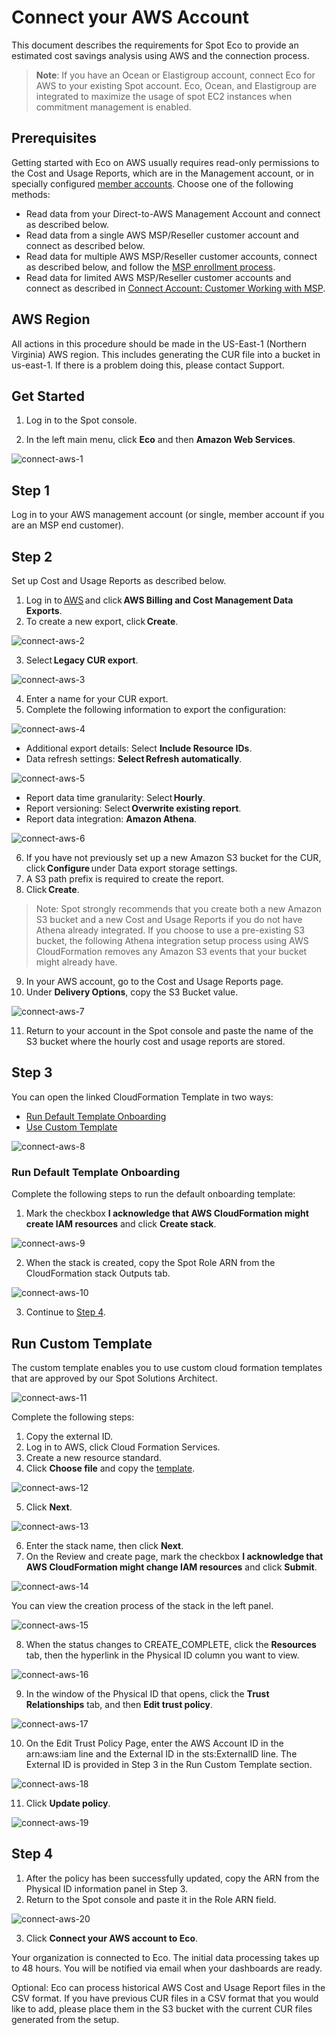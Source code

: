 # Connect your AWS Account

This document describes the requirements for Spot Eco to provide an estimated cost savings analysis using AWS and the connection process. 

> **Note**: If you have an Ocean or Elastigroup account, connect Eco for AWS to your existing Spot account. Eco, Ocean, and Elastigroup are integrated to maximize the usage of spot EC2 instances when commitment management is enabled.

## Prerequisites

Getting started with Eco on AWS usually requires read-only permissions to the Cost and Usage Reports, which are in the Management account, or in specially configured [member accounts](https://aws.amazon.com/about-aws/whats-new/2020/12/cost-and-usage-report-now-available-to-member-linked-accounts/). Choose one of the following methods:

- Read data from your Direct-to-AWS Management Account and connect as described below.
- Read data from a single AWS MSP/Reseller customer account and connect as described below.
- Read data for multiple AWS MSP/Reseller customer accounts, connect as described below, and follow the [MSP enrollment process](design-documents/msp/msp-enrollment).
- Read data for limited AWS MSP/Reseller customer accounts and connect as described in [Connect Account: Customer Working with MSP](eco/getting-started/connect-account-customer-working-with-msp).

## AWS Region

All actions in this procedure should be made in the US-East-1 (Northern Virginia) AWS region. This includes generating the CUR file into a bucket in us-east-1. If there is a problem doing this, please contact Support. 

## Get Started

1. Log in to the Spot console.  

2. In the left main menu, click **Eco** and then **Amazon Web Services**. 

![connect-aws-1](https://github.com/spotinst/help/assets/106514736/a8c7e89b-9eba-4b45-9072-0f7173ddd9db)

## Step 1 

Log in to your AWS management account (or single, member account if you are an MSP end customer). 

## Step 2 

Set up Cost and Usage Reports as described below. 

1. Log in to [AWS](https://us-east-1.console.aws.amazon.com/costmanagement/home#/bcm-data-exports) and click **AWS Billing and Cost Management Data Exports**. 
2. To create a new export, click **Create**. 

![connect-aws-2](https://github.com/spotinst/help/assets/106514736/6d059a8f-2fc5-4964-97af-66c0902197fc)

3. Select **Legacy CUR export**. 

![connect-aws-3](https://github.com/spotinst/help/assets/106514736/4a7c2d5a-ea30-4d33-9176-f8905eab3bdf)

4. Enter a name for your CUR export. 
5. Complete the following information to export the configuration: 

![connect-aws-4](https://github.com/spotinst/help/assets/106514736/5d6413e9-f8fc-4fc9-8f4e-d624e51c05a4)

* Additional export details: Select **Include Resource IDs**. 
* Data refresh settings: **Select Refresh automatically**. 

![connect-aws-5](https://github.com/spotinst/help/assets/106514736/a8492fb2-0bc3-404b-be6c-f255b74b5e65)

* Report data time granularity: Select **Hourly**. 
* Report versioning: Select **Overwrite existing report**. 
* Report data integration: **Amazon Athena**. 

![connect-aws-6](https://github.com/spotinst/help/assets/106514736/b9613fb2-c1de-4433-99c7-64ea3aeb09d8)

6. If you have not previously set up a new Amazon S3 bucket for the CUR, click **Configure** under Data export storage settings. 
7. A S3 path prefix is required to create the report. 
8. Click **Create**. 

>Note: Spot strongly recommends that you create both a new Amazon S3 bucket and a new Cost and Usage Reports if you do not have Athena already integrated. If you choose to use a pre-existing S3 bucket, the following Athena integration setup process using AWS CloudFormation removes any Amazon S3 events that your bucket might already have. 

9. In your AWS account, go to the Cost and Usage Reports page. 
10. Under **Delivery Options**, copy the S3 Bucket value. 

![connect-aws-7](https://github.com/spotinst/help/assets/106514736/48fd32b2-21d7-4b76-a926-a4bf3c8e82c3)

11. Return to your account in the Spot console and paste the name of the S3 bucket where the hourly cost and usage reports are stored. 

## Step 3 

You can open the linked CloudFormation Template in two ways: 

* [Run Default Template Onboarding](eco/getting-started/connect-your-aws-account?id=run-default-template-onboarding) 
* [Use Custom Template](eco/getting-started/connect-your-aws-account?id=run-custom-template)  

![connect-aws-8](https://github.com/spotinst/help/assets/106514736/8e9bc601-45ac-470a-8d64-92043ae4e798)

### Run Default Template Onboarding 

Complete the following steps to run the default onboarding template:  

1. Mark the checkbox **I acknowledge that AWS CloudFormation might create IAM resources** and click **Create stack**. 

![connect-aws-9](https://github.com/spotinst/help/assets/106514736/8f4cf756-5b37-4430-b76d-40a8a295c750)

2. When the stack is created, copy the Spot Role ARN from the CloudFormation stack Outputs tab. 

![connect-aws-10](https://github.com/spotinst/help/assets/106514736/dcf65e99-eac1-4afd-8c36-5c3006eeb6a6)

3. Continue to [Step 4](getting-started/connect-your-aws-account?id=step-4).  

## Run Custom Template 

The custom template enables you to use custom cloud formation templates that are approved by our Spot Solutions Architect. 

![connect-aws-11](https://github.com/spotinst/help/assets/106514736/8e15c3ba-39fd-4327-b9b3-257c7c91f10a)

Complete the following steps: 

1. Copy the external ID. 
2. Log in to AWS, click Cloud Formation Services. 
3. Create a new resource standard.  
4. Click **Choose file** and copy the [template](https://docs.spot.io/eco/tutorials/eco-policy/create-eco-policy-with-cloudformation). 

![connect-aws-12](https://github.com/spotinst/help/assets/106514736/7777edde-0298-491a-88ee-65b598ac53b1)

5. Click **Next**. 

![connect-aws-13](https://github.com/spotinst/help/assets/106514736/4b9ff909-5f07-4bcb-81c9-bc2a92ebca76)

6. Enter the stack name, then click **Next**. 
7. On the Review and create page, mark the checkbox **I acknowledge that AWS CloudFormation might change IAM resources** and click **Submit**.  

![connect-aws-14](https://github.com/spotinst/help/assets/106514736/c0a3b874-9ceb-4424-ae28-5ead8a86d529)

You can view the creation process of the stack in the left panel.  

![connect-aws-15](https://github.com/spotinst/help/assets/106514736/a135d8cc-354e-4635-9199-7766cf4aafa0)

8. When the status changes to CREATE_COMPLETE, click the **Resources** tab, then the hyperlink in the Physical ID column you want to view. 

![connect-aws-16](https://github.com/spotinst/help/assets/106514736/4ebe5049-3577-402a-8378-ac9e8c5e4f82)

9. In the window of the Physical ID that opens, click the **Trust Relationships** tab, and then **Edit trust policy**.  

![connect-aws-17](https://github.com/spotinst/help/assets/106514736/b3cc8ce3-fb47-4985-ab24-1517f0dcb85c)

10. On the Edit Trust Policy Page, enter the AWS Account ID in the arn:aws:iam line and the External ID in the sts:ExternalID line.  The External ID is provided in Step 3 in the Run Custom Template section.  

![connect-aws-18](https://github.com/spotinst/help/assets/106514736/ec618e34-a56f-4764-8a2c-587ffef3f6a7)

11. Click **Update policy**. 

![connect-aws-19](https://github.com/spotinst/help/assets/106514736/3d03eaf2-d92e-4dfb-849d-f9ae7839fabb)

## Step 4 

1. After the policy has been successfully updated, copy the ARN from the Physical ID information panel in Step 3.  
2. Return to the Spot console and paste it in the Role ARN field.    

![connect-aws-20](https://github.com/spotinst/help/assets/106514736/dae71fec-3bd2-43ea-8540-554d97210d84)

3. Click **Connect your AWS account to Eco**. 

Your organization is connected to Eco. The initial data processing takes up to 48 hours. You will be notified via email when your dashboards are ready. 

Optional: Eco can process historical AWS Cost and Usage Report files in the CSV format. If you have previous CUR files in a CSV format that you would like to add, please place them in the S3 bucket with the current CUR files generated from the setup. 

 
